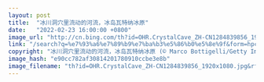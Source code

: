 ```yaml
---
layout: post
title:  "冰川洞穴里流动的河流，冰岛瓦特纳冰原"
date:   "2022-02-23 16:00:00 +0800"
image_url: "http://cn.bing.com/th?id=OHR.CrystalCave_ZH-CN1284839856_1920x1080.jpg&rf=LaDigue_1920x1080.jpg&pid=hp"
link: "/search?q=%e7%93%a6%e7%89%b9%e7%ba%b3%e5%86%b0%e5%8e%9f&form=hpcapt&mkt=zh-cn"
copyright: "冰川洞穴里流动的河流，冰岛瓦特纳冰原 (© Marco Bottigelli/Getty Images)"
image_hash: "e90cc782af30814201780910ccbe3e8b"
image_filename: "th?id=OHR.CrystalCave_ZH-CN1284839856_1920x1080.jpg&rf=LaDigue_1920x1080.jpg&pid=hp"
---
```

